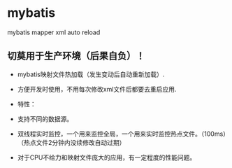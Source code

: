 # mybatis
mybatis mapper xml auto reload

## 切莫用于生产环境（后果自负）！
 
 * mybatis映射文件热加载（发生变动后自动重新加载）.
  
 * 方便开发时使用，不用每次修改xml文件后都要去重启应用.
  
 * 特性：
  *    支持不同的数据源。
  *    双线程实时监控，一个用来监控全局，一个用来实时监控热点文件。（100ms）（热点文件2分钟内没续修改自动过期）
  *    对于CPU不给力和映射文件庞大的应用，有一定程度的性能问题。
